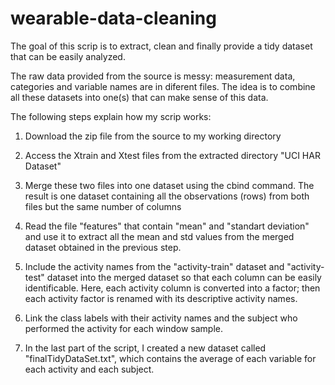 wearable-data-cleaning
======================

The goal of this scrip is to extract, clean and finally provide a tidy dataset that can be easily analyzed.

The raw data provided from the source is messy: measurement data, categories and variable names are in diferent files. The idea is to combine all these datasets into one(s) that can make sense of this data.

The following steps explain how my scrip works:

1. Download the zip file from the source to my working directory

2. Access the Xtrain and Xtest files from the extracted directory "UCI HAR Dataset"

3. Merge these two files into one dataset using the cbind command. The result is one dataset containing all the observations (rows) from both files but the same number of columns

4. Read the file "features" that contain "mean" and "standart deviation" and use it to extract all the mean and std values from the merged dataset obtained in the previous step.

5. Include the activity names from the "activity-train" dataset and "activity-test" dataset into the merged dataset so that each column can be easily identificable. Here, each activity column is converted into a factor; then each activity factor is renamed with its descriptive activity names.

6. Link the class labels with their activity names and the subject who performed the activity for each window sample.

7. In the last part of the script, I created a new dataset called "finalTidyDataSet.txt", which contains the average of each variable for each activity and each subject. 


 





